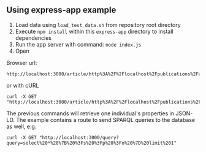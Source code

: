 ## Using express-app example

1. Load data using `load_test_data.sh` from repository root directory
2. Execute `npm install` within this `express-app` directory to install dependencies
3. Run the app server with command: `node index.js`
4. Open

Browser url:

```
http://localhost:3000/article/http%3A%2F%2Flocalhost%2Fpublications%2Farticles%2FJournal1%2F1940%2FArticle1
```

or with cURL

```
curl -X GET "http://localhost:3000/article/http%3A%2F%2Flocalhost%2Fpublications%2Farticles%2FJournal1%2F1940%2FArticle1"
```

The previous commands will retrieve one individual's properties in JSON-LD. The example contains a route to send SPARQL queries to the database as well, e.g.

```
curl -X GET "http://localhost:3000/query?query=select%20*%20%7B%20%3Fs%20%3Fp%20%3Fo%20%7D%20limit%201"
```
